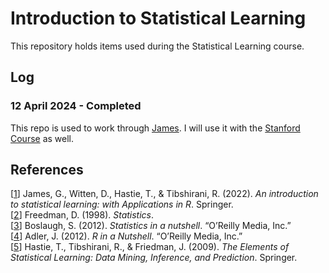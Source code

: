 # Introduction to Statistical Learning

This repository holds items used during the Statistical Learning course.

## Log
### 12 April 2024 - Completed
This repo is used to work through [James](#1). I will use it with the
[Stanford Course](https://www.edx.org/learn/statistics/stanford-university-statistical-learning?index=product&queryID=897d4ba5f455937c19c8c749db15ac94&position=5&linked_from=autocomplete&c=autocomplete)
as well.

## References
<a id="1"></a>\[[1](https://www.amazon.com/Statistics-Fourth-David-Freedman-ebook/dp/B00SLB5Q72)\]
James, G., Witten, D., Hastie, T., & Tibshirani, R. (2022). _An introduction to statistical learning: with Applications in R_. Springer.<br>
<a id="2"></a>\[[2](https://www.amazon.com/Statistics-Fourth-David-Freedman-ebook/dp/B00SLB5Q72)\]
Freedman, D. (1998). _Statistics_.<br>
<a id="3"></a>\[[3](https://www.oreilly.com/library/view/statistics-in-a/9781449361129/)\]
Boslaugh, S. (2012). _Statistics in a nutshell_. “O’Reilly Media, Inc.”<br>
<a id="4"></a>\[[4](https://www.oreilly.com/library/view/r-in-a/9781449377502/)\]
Adler, J. (2012). _R in a Nutshell_. “O’Reilly Media, Inc.”<br>
<a id="5"></a>\[[5](https://link.springer.com/book/10.1007/978-0-387-84858-7)\]
Hastie, T., Tibshirani, R., & Friedman, J. (2009). _The Elements of Statistical Learning: Data Mining, Inference, and Prediction_. Springer.<br>